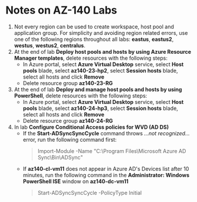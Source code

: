 # Notes on AZ-140 Labs
1. Not every region can be used to create workspace, host pool and application group. For simplicity and avoiding region related errors, use one of the following regions throughout all labs: **eastus**, **eastus2**, **westus**, **westus2**, **centralus**.
2. At the end of lab **Deploy host pools and hosts by using Azure Resource Manager templates**, delete resources with the following steps:
    - In Azure portal, select **Azure Virtual Desktop** service, select **Host pools** blade, select **az140-23-hp2**, select **Session hosts** blade, select all hosts and click **Remove**
    - Delete resource group **az140-23-RG**
3. At the end of lab **Deploy and manage host pools and hosts by using PowerShell**, delete resources with the following steps:
    - In Azure portal, select **Azure Virtual Desktop** service, select **Host pools** blade, select **az140-24-hp3**, select **Session hosts** blade, select all hosts and click **Remove**
    - Delete resource group **az140-24-RG**
4. In lab **Configure Conditional Access policies for WVD (AD DS)**
    - If the **Start-ADSyncSyncCycle** command throws *...not recognized...* error, run the following command first:
        > Import-Module -Name "C:\Program Files\Microsoft Azure AD Sync\Bin\ADSync"
    - If **az140-cl-vm11** does not appear in Azure AD's Devices list after 10 minutes, run the following command in the **Administrator: Windows PowerShell ISE** window on **az140-dc-vm11**
        > Start-ADSyncSyncCycle -PolicyType Initial

